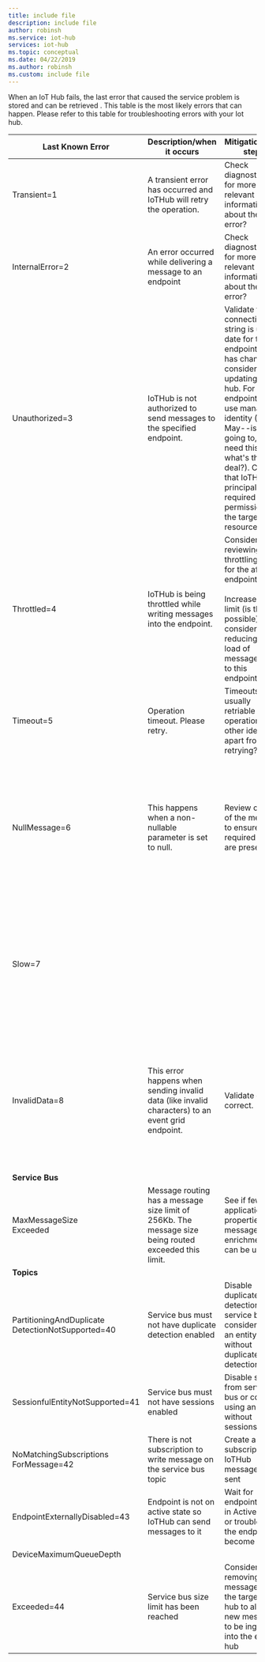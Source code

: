 ```yaml
---
title: include file
description: include file
author: robinsh
ms.service: iot-hub
services: iot-hub
ms.topic: conceptual
ms.date: 04/22/2019
ms.author: robinsh
ms.custom: include file
---
```

When an IoT Hub fails, the last error that caused the service problem is stored and can be retrieved . This table is the most likely errors that can happen. Please refer to this table for troubleshooting errors with your Iot hub.

|Last Known Error|Description/when it occurs|Mitigation/next steps|Comments|
|-----|-----|-----|-----|
Transient=1|A transient error has occurred and IoTHub will retry the operation.|Check diagnostic logs for more relevant information about the error?| |
|InternalError=2|An error occurred while delivering a message to an endpoint|Check diagnostic logs for more relevant information about the error?||
|Unauthorized=3|IoTHub is not authorized to send messages to the specified endpoint.|Validate the connection string is up to date for the endpoint. If it has changed, consider updating your hub. For endpoints that use managed identity (GA in May--is it going to, do we need this, what's the deal?). Check that IoTHub principal has required permissions on the target resource.||
|Throttled=4|IoTHub is being throttled while writing messages into the endpoint.|Consider reviewing the throttling limits for the affected endpoint. <br><br>Increase the limit (is this possible), or consider reducing the load of messages sent to this endpoint.||
|Timeout=5|Operation timeout. Please retry.| Timeouts are usually retriable operations. Any other idea apart from retrying?||
|NullMessage=6|This happens when a non-nullable parameter is set to null.|Review content of the message to ensure all required fields are present.|This exception only happens for EventGrid. Do we want to document this? I don't feel customers will hit this scenario.|
|Slow=7|  |  |Like what are we using to describe a slow endpoint? I think we should not add this one, we don't show this to customers.|
|InvalidData=8|This error happens when sending invalid data (like invalid characters) to an event grid endpoint.|Validate data is correct.|We only expose this error code using Event Grid, and EG is not shown as an endpoint to the customer, so we should not include it.|
|**Service Bus**||||
|MaxMessageSize<br>Exceeded|Message routing has a message size limit of 256Kb. The message size being routed exceeded this limit.|See if fewer application properties or message enrichments can be used.||
|**Topics**||||
|PartitioningAndDuplicate<br>DetectionNotSupported=40|Service bus must not have duplicate detection enabled|Disable duplicate detection from service bus or consider using an entity without duplicate detection||
|SessionfulEntityNotSupported=41|Service bus must not have sessions enabled|Disable session from service bus or consider using an entity without sessions||
|NoMatchingSubscriptions<br>ForMessage=42|There is not subscription to write message on the service bus topic|Create a subscription for IoTHub messages to be sent||
|EndpointExternallyDisabled=43|Endpoint is not on active state so IoTHub can send messages to it|Wait for endpoint to be in Active state or troubleshoot the endpoint to become active.||
|DeviceMaximumQueueDepth<br>
Exceeded=44|Service bus size limit has been reached|Consider removing messages from the target event hub to allow new messages to be ingested into the event hub||

